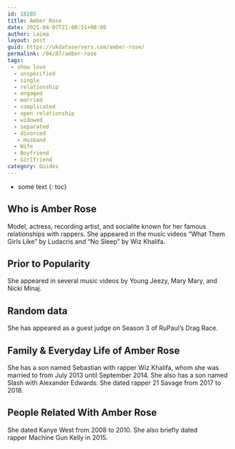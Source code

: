 ```yaml
---
id: 18285
title: Amber Rose
date: 2021-04-07T21:00:51+00:00
author: Laima
layout: post
guid: https://ukdataservers.com/amber-rose/
permalink: /04/07/amber-rose
tags:
 - show love
  - unspecified
  - single
  - relationship
  - engaged
  - married
  - complicated
  - open relationship
  - widowed
  - separated
  - divorced
   - Husband
  - Wife
  - Boyfriend
  - Girlfriend
category: Guides
---
```


* some text
{: toc}


## Who is Amber Rose
                  
                  
                  
Model, actress, recording artist, and socialite known for her famous relationships with rappers. She appeared in the music videos &#8220;What Them Girls Like&#8221; by Ludacris and &#8220;No Sleep&#8221; by Wiz Khalifa.
                  
              
            
              
            
                
                
                
## Prior to Popularity
                  
                  
                  
She appeared in several music videos by Young Jeezy, Mary Mary, and Nicki Minaj.
                  
              
            
              
            
                
                
                
## Random data
                  
                  
                  
She has appeared as a guest judge on Season 3 of RuPaul&#8217;s Drag Race.
                  
              
            
              
            
                
                
                
## Family & Everyday Life of Amber Rose
                  
                  
                  
She has a son named Sebastian with rapper Wiz Khalifa, whom she was married to from July 2013 until September 2014. She also has a son named Slash with Alexander Edwards. She dated rapper 21 Savage from 2017 to 2018. 
                  
              
            
              
            
                
                
                
## People Related With Amber Rose
                  
                  
                  
She dated Kanye West from 2008 to 2010. She also briefly dated rapper Machine Gun Kelly in 2015. 
                  
              
            
              
            
                
              
            
              
              
            
            
              
            
          
          
          